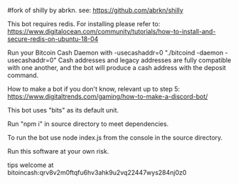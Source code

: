 #fork of shilly by abrkn. see: https://github.com/abrkn/shilly

This bot requires redis. For installing please refer to:
https://www.digitalocean.com/community/tutorials/how-to-install-and-secure-redis-on-ubuntu-18-04

Run your Bitcoin Cash Daemon with -usecashaddr=0  "./bitcoind -daemon -usecashaddr=0"
Cash addresses and legacy addresses are fully compatible with one another, and the bot will produce a cash address with the deposit command.

How to make a bot if you don't know, relevant up to step 5: https://www.digitaltrends.com/gaming/how-to-make-a-discord-bot/

This bot uses "bits" as its default unit. 

Run "npm i" in source directory to meet dependencies.

To run the bot use node index.js from the console in the source directory.

Run this software at your own risk. 

tips welcome at bitoincash:qrv8v2m0ftqfu6hv3ahk9u2vq22447wys284nj0z0
